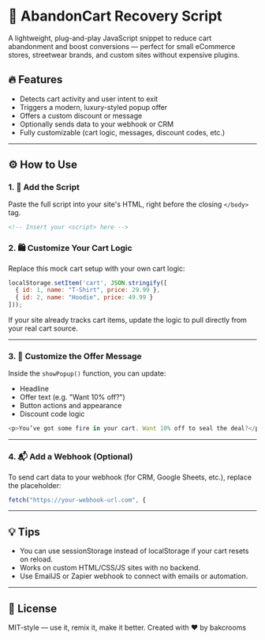 # 🛒 AbandonCart Recovery Script

A lightweight, plug-and-play JavaScript snippet to reduce cart abandonment and boost conversions — perfect for small eCommerce stores, streetwear brands, and custom sites without expensive plugins.

## 🔥 Features

- Detects cart activity and user intent to exit
- Triggers a modern, luxury-styled popup offer
- Offers a custom discount or message
- Optionally sends data to your webhook or CRM
- Fully customizable (cart logic, messages, discount codes, etc.)

---

## ⚙️ How to Use

### 1. 🧩 Add the Script

Paste the full script into your site's HTML, right before the closing `</body>` tag.

```html
<!-- Insert your <script> here -->
```

### 2. 🛍 Customize Your Cart Logic

Replace this mock cart setup with your own cart logic:

```js
localStorage.setItem('cart', JSON.stringify([
  { id: 1, name: "T-Shirt", price: 29.99 },
  { id: 2, name: "Hoodie", price: 49.99 }
]));
```

If your site already tracks cart items, update the logic to pull directly from your real cart source.

---

### 3. 🎯 Customize the Offer Message

Inside the `showPopup()` function, you can update:
- Headline
- Offer text (e.g. "Want 10% off?")
- Button actions and appearance
- Discount code logic

```js
<p>You’ve got some fire in your cart. Want 10% off to seal the deal?</p>
```

---

### 4. 📬 Add a Webhook (Optional)

To send cart data to your webhook (for CRM, Google Sheets, etc.), replace the placeholder:

```js
fetch("https://your-webhook-url.com", {
```

---

## 💡 Tips

- You can use sessionStorage instead of localStorage if your cart resets on reload.
- Works on custom HTML/CSS/JS sites with no backend.
- Use EmailJS or Zapier webhook to connect with emails or automation.

---

## 🧠 License

MIT-style — use it, remix it, make it better.
Created with ❤️ by bakcrooms